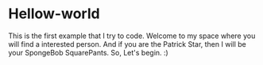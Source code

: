 # Hellow-world
This is the first example that I try to code.
Welcome to my space where you will find a interested person.
And if you are the Patrick Star, then I will be your SpongeBob SquarePants.
So, Let's begin.
:)
